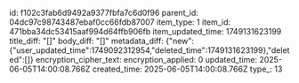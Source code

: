 id: f102c3fab6d9492a9377fbfa7c6d0f96
parent_id: 04dc97c98743487ebaf0cc66fdb87007
item_type: 1
item_id: 471bba34dc53415aaf994d64ffb906fb
item_updated_time: 1749131623199
title_diff: "[]"
body_diff: "[]"
metadata_diff: {"new":{"user_updated_time":1749092312954,"deleted_time":1749131623199},"deleted":[]}
encryption_cipher_text: 
encryption_applied: 0
updated_time: 2025-06-05T14:00:08.766Z
created_time: 2025-06-05T14:00:08.766Z
type_: 13